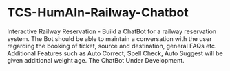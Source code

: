 # TCS-HumAIn-Railway-Chatbot
Interactive Railway Reservation -  Build a ChatBot for a railway reservation system. The Bot should be able to maintain a conversation with the user regarding the booking of ticket, source and destination, general FAQs etc. Additional Features such as Auto Correct, Spell Check, Auto Suggest will be given additional weight age. The ChatBot Under Development.
